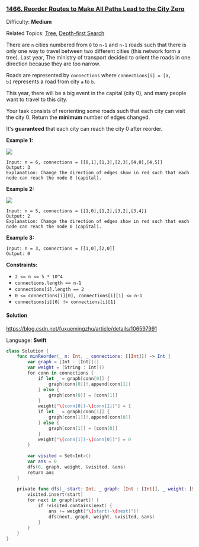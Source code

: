 ### [1466\. Reorder Routes to Make All Paths Lead to the City Zero](https://leetcode.com/problems/reorder-routes-to-make-all-paths-lead-to-the-city-zero/)

Difficulty: **Medium**  

Related Topics: [Tree](https://leetcode.com/tag/tree/), [Depth-first Search](https://leetcode.com/tag/depth-first-search/)


There are `n` cities numbered from `0` to `n-1` and `n-1` roads such that there is only one way to travel between two different cities (this network form a tree). Last year, The ministry of transport decided to orient the roads in one direction because they are too narrow.

Roads are represented by `connections` where `connections[i] = [a, b]` represents a road from city `a` to `b`.

This year, there will be a big event in the capital (city 0), and many people want to travel to this city.

Your task consists of reorienting some roads such that each city can visit the city 0\. Return the **minimum** number of edges changed.

It's **guaranteed** that each city can reach the city 0 after reorder.

**Example 1:**

**![](https://assets.leetcode.com/uploads/2020/05/13/sample_1_1819.png)**

```
Input: n = 6, connections = [[0,1],[1,3],[2,3],[4,0],[4,5]]
Output: 3
Explanation: Change the direction of edges show in red such that each node can reach the node 0 (capital).
```

**Example 2:**

**![](https://assets.leetcode.com/uploads/2020/05/13/sample_2_1819.png)**

```
Input: n = 5, connections = [[1,0],[1,2],[3,2],[3,4]]
Output: 2
Explanation: Change the direction of edges show in red such that each node can reach the node 0 (capital).
```

**Example 3:**

```
Input: n = 3, connections = [[1,0],[2,0]]
Output: 0
```

**Constraints:**

*   `2 <= n <= 5 * 10^4`
*   `connections.length == n-1`
*   `connections[i].length == 2`
*   `0 <= connections[i][0], connections[i][1] <= n-1`
*   `connections[i][0] != connections[i][1]`


#### Solution

https://blog.csdn.net/fuxuemingzhu/article/details/106597991

Language: **Swift**

```swift
class Solution {
    func minReorder(_ n: Int, _ connections: [[Int]]) -> Int {
        var graph = [Int : [Int]]()
        var weight = [String : Int]()
        for conn in connections {
            if let _ = graph[conn[0]] {
                graph[conn[0]]!.append(conn[1])
            } else {
                graph[conn[0]] = [conn[1]]
            }
            weight["\(conn[0])-\(conn[1])"] = 1
            if let _ = graph[conn[1]] {
                graph[conn[1]]!.append(conn[0])
            } else {
                graph[conn[1]] = [conn[0]]
            }
            weight["\(conn[1])-\(conn[0])"] = 0
        }
        
        var visited = Set<Int>()
        var ans = 0
        dfs(0, graph, weight, &visited, &ans)
        return ans
    }
    
    private func dfs(_ start: Int, _ graph: [Int : [Int]], _ weight: [String: Int], _ visited: inout Set<Int>, _ ans: inout Int) {
        visited.insert(start)
        for next in graph[start]! {
            if !visited.contains(next) {
                ans += weight["\(start)-\(next)"]!
                dfs(next, graph, weight, &visited, &ans)
            }
        } 
    }
}
```